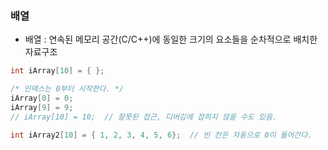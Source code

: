 ### 배열

- 배열 : 연속된 메모리 공간(C/C++)에 동일한 크기의 요소들을 순차적으로 배치한 자료구조

```cpp
int iArray[10] = { };

/* 인덱스는 0부터 시작한다. */
iArray[0] = 0;
iArray[9] = 9;
// iArray[10] = 10;  // 잘못된 접근, 디버깅에 잡히지 않을 수도 있음.

int iArray2[10] = { 1, 2, 3, 4, 5, 6};  // 빈 칸은 자동으로 0이 들어간다.
```
